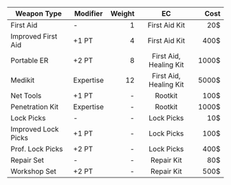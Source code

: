 | Weapon Type          | Modifier   | Weight |     EC                 | Cost     |
|--------------------  |------------|-------:|:----------------------:|---------:|
| First Aid            | -          | 1      | First Aid Kit          | 20$      |
| Improved First Aid   | +1 PT      | 4      | First Aid Kit          | 400$     |
| Portable ER          | +2 PT      | 8      | First Aid, Healing Kit | 1000$    |
| Medikit              | Expertise  | 12     | First Aid, Healing Kit | 5000$    |
| Net Tools            | +1 PT      | -      | Rootkit                | 100$     |
| Penetration Kit      | Expertise  | -      | Rootkit                | 1000$    |
| Lock Picks           | -          | -      | Lock Picks             | 10$      |
| Improved Lock Picks  | +1 PT      | -      | Lock Picks             | 100$     |
| Prof. Lock Picks     | +2 PT      | -      | Lock Picks             | 400$     |
| Repair Set           | -          | -      | Repair Kit             | 80$      |
| Workshop Set         | +2 PT      | -      | Repair Kit             | 500$     |
